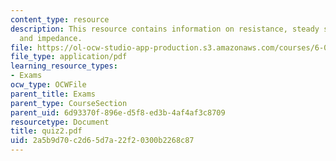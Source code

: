 ```yaml
---
content_type: resource
description: This resource contains information on resistance, steady state behaviour,
  and impedance.
file: https://ol-ocw-studio-app-production.s3.amazonaws.com/courses/6-071j-introduction-to-electronics-signals-and-measurement-spring-2006/2a5b9d70c2d65d7a22f20300b2268c87_quiz2.pdf
file_type: application/pdf
learning_resource_types:
- Exams
ocw_type: OCWFile
parent_title: Exams
parent_type: CourseSection
parent_uid: 6d93370f-896e-d5f8-ed3b-4af4af3c8709
resourcetype: Document
title: quiz2.pdf
uid: 2a5b9d70-c2d6-5d7a-22f2-0300b2268c87
---
```

